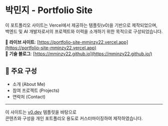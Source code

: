 # 박민지 - Portfolio Site

이 포트폴리오 사이트는 Vercel에서 제공하는 템플릿(v0)을 기반으로 제작되었으며,  
백엔드 및 AI 개발자로서의 프로젝트와 이력을 소개하기 위한 목적으로 구성되었습니다.

🔗 **라이브 사이트**: [https://portfolio-site-mminzy22.vercel.app](https://portfolio-site-mminzy22.vercel.app)  
📘 **기술 블로그**: [https://mminzy22.github.io](https://mminzy22.github.io/)

## 📌 주요 구성

- 소개 (About Me)
- 참여 프로젝트 (Projects)
- 연락처 (Contact)

---

이 사이트는 [v0.dev](https://v0.dev) 템플릿을 바탕으로  
콘텐츠와 구성을 개인 포트폴리오 용도로 커스터마이징하여 제작하였습니다.
